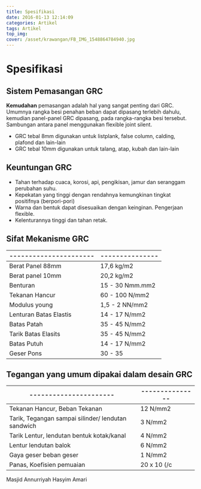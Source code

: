 ```yaml
---
title: Spesifikasi
date: 2016-01-13 12:14:09
categories: Artikel
tags: Artikel
top_img:
cover: /asset/krawangan/FB_IMG_1548864784940.jpg
---
```

# **Spesifikasi**
## **Sistem Pemasangan GRC**
**Kemudahan** pemasangan adalah hal yang sangat penting dari GRC. Umumnya rangka besi penahan beban dapat dipasang terlebih dahulu, kemudian panel-panel GRC dipasang, pada rangka-rangka besi tersebut. Sambungan antara panel menggunakan flexible joint silent.
* GRC tebal 8mm digunakan untuk listplank, false column, calding, plafond dan lain-lain
* GRC tebal 10mm digunakan untuk talang, atap, kubah dan lain-lain

## **Keuntungan GRC**
* Tahan terhadap cuaca, korosi, api, pengikisan, jamur dan seranggam perubahan suhu.
* Kepekatan yang tinggi dengan rendahnya kemungkinan tingkat positifnya (berpori-pori)
* Warna dan bentuk dapat disesuaikan dengan keinginan. Pengerjaan flexible.
* Kelenturannya tinggi dan tahan retak.

## **Sifat Mekanisme GRC**

| ---------------------- | --------------- |
| ---------------------- | --------------- |
| Berat Panel 88mm       | 17,6 kg/m2      |   
| Berat panel 10mm       | 20,2 kg/m2      |   
| Benturan               | 15 - 30 Nmm.mm2 |   
| Tekanan Hancur         | 60 - 100 N/mm2  |   
| Modulus young          | 1,5 - 2 NN/mm2  |   
| Lenturan Batas Elastis | 14 - 17 N/mm2   |   
| Batas Patah            | 35 - 45 N/mm2   |   
| Tarik Batas Elasits    | 35 - 45 N/mm2   |   
| Batas Putuh            | 14 - 17 N/mm2   |   
| Geser Pons             | 30 - 35         |   

## Tegangan yang umum dipakai dalam desain GRC

| ---------------------- | --------------- |
| ---------------------- | --------------- |
| Tekanan Hancur, Beban Tekanan | 12 N/mm2 |
| Tarik, Tegangan  sampai silinder/ lendutan sandwich | 3 N/mm2 |
| Tarik Lentur, lendutan bentuk kotak/kanal | 4 N/mm2 |
| Lentur lendutan balok | 6 N/mm2 |
| Gaya geser beban geser | 1 N/mm2 |
| Panas, Koefisien pemuaian | 20 x 10 (/c |

Masjid Annurriyah Hasyim Amari